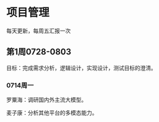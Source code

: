 # 项目管理

每天更新，每周五汇报一次

## 第1周0728-0803

目标：完成需求分析，逻辑设计，实现设计，测试目标的澄清。

### 0714周一

罗粟海：调研国内外主流大模型。

麦子康：分析其他平台的多模态能力。

